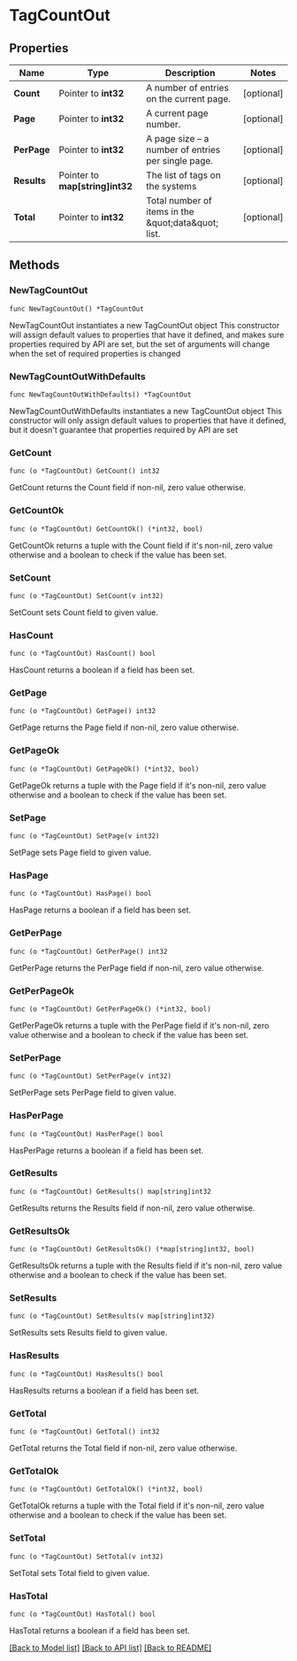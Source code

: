 # TagCountOut

## Properties

Name | Type | Description | Notes
------------ | ------------- | ------------- | -------------
**Count** | Pointer to **int32** | A number of entries on the current page. | [optional] 
**Page** | Pointer to **int32** | A current page number. | [optional] 
**PerPage** | Pointer to **int32** | A page size – a number of entries per single page. | [optional] 
**Results** | Pointer to **map[string]int32** | The list of tags on the systems | [optional] 
**Total** | Pointer to **int32** | Total number of items in the \&quot;data\&quot; list. | [optional] 

## Methods

### NewTagCountOut

`func NewTagCountOut() *TagCountOut`

NewTagCountOut instantiates a new TagCountOut object
This constructor will assign default values to properties that have it defined,
and makes sure properties required by API are set, but the set of arguments
will change when the set of required properties is changed

### NewTagCountOutWithDefaults

`func NewTagCountOutWithDefaults() *TagCountOut`

NewTagCountOutWithDefaults instantiates a new TagCountOut object
This constructor will only assign default values to properties that have it defined,
but it doesn't guarantee that properties required by API are set

### GetCount

`func (o *TagCountOut) GetCount() int32`

GetCount returns the Count field if non-nil, zero value otherwise.

### GetCountOk

`func (o *TagCountOut) GetCountOk() (*int32, bool)`

GetCountOk returns a tuple with the Count field if it's non-nil, zero value otherwise
and a boolean to check if the value has been set.

### SetCount

`func (o *TagCountOut) SetCount(v int32)`

SetCount sets Count field to given value.

### HasCount

`func (o *TagCountOut) HasCount() bool`

HasCount returns a boolean if a field has been set.

### GetPage

`func (o *TagCountOut) GetPage() int32`

GetPage returns the Page field if non-nil, zero value otherwise.

### GetPageOk

`func (o *TagCountOut) GetPageOk() (*int32, bool)`

GetPageOk returns a tuple with the Page field if it's non-nil, zero value otherwise
and a boolean to check if the value has been set.

### SetPage

`func (o *TagCountOut) SetPage(v int32)`

SetPage sets Page field to given value.

### HasPage

`func (o *TagCountOut) HasPage() bool`

HasPage returns a boolean if a field has been set.

### GetPerPage

`func (o *TagCountOut) GetPerPage() int32`

GetPerPage returns the PerPage field if non-nil, zero value otherwise.

### GetPerPageOk

`func (o *TagCountOut) GetPerPageOk() (*int32, bool)`

GetPerPageOk returns a tuple with the PerPage field if it's non-nil, zero value otherwise
and a boolean to check if the value has been set.

### SetPerPage

`func (o *TagCountOut) SetPerPage(v int32)`

SetPerPage sets PerPage field to given value.

### HasPerPage

`func (o *TagCountOut) HasPerPage() bool`

HasPerPage returns a boolean if a field has been set.

### GetResults

`func (o *TagCountOut) GetResults() map[string]int32`

GetResults returns the Results field if non-nil, zero value otherwise.

### GetResultsOk

`func (o *TagCountOut) GetResultsOk() (*map[string]int32, bool)`

GetResultsOk returns a tuple with the Results field if it's non-nil, zero value otherwise
and a boolean to check if the value has been set.

### SetResults

`func (o *TagCountOut) SetResults(v map[string]int32)`

SetResults sets Results field to given value.

### HasResults

`func (o *TagCountOut) HasResults() bool`

HasResults returns a boolean if a field has been set.

### GetTotal

`func (o *TagCountOut) GetTotal() int32`

GetTotal returns the Total field if non-nil, zero value otherwise.

### GetTotalOk

`func (o *TagCountOut) GetTotalOk() (*int32, bool)`

GetTotalOk returns a tuple with the Total field if it's non-nil, zero value otherwise
and a boolean to check if the value has been set.

### SetTotal

`func (o *TagCountOut) SetTotal(v int32)`

SetTotal sets Total field to given value.

### HasTotal

`func (o *TagCountOut) HasTotal() bool`

HasTotal returns a boolean if a field has been set.


[[Back to Model list]](../README.md#documentation-for-models) [[Back to API list]](../README.md#documentation-for-api-endpoints) [[Back to README]](../README.md)


